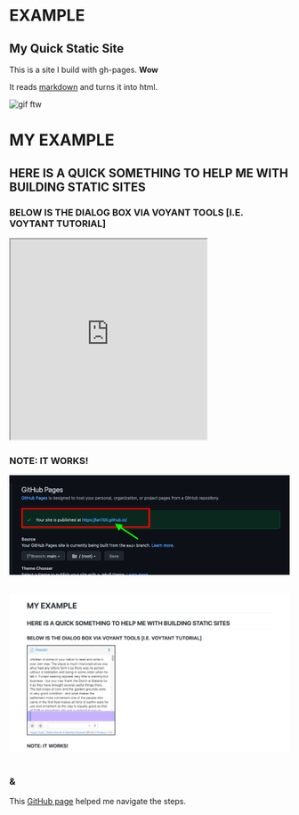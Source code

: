 # EXAMPLE 

## My Quick Static Site

This is a site I build with gh-pages. **Wow**

It reads [markdown](https://www.markdownguide.org/) and turns it into html.

![gif ftw](https://media.giphy.com/media/nXxOjZrbnbRxS/200w_d.gif)

# MY EXAMPLE 

## HERE IS A QUICK SOMETHING TO HELP ME WITH BUILDING STATIC SITES 

### BELOW IS THE DIALOG BOX VIA VOYANT TOOLS [I.E. VOYTANT TUTORIAL] 

<iframe style='width: 353px; height: 360px;' src='https://voyant-tools.org/tool/Reader/?start=5930&skipToDocId=a5d7fab8caddb1f82d9cf7527287a1cd&corpus=efc9177c6ed9da50f93d71dfe8e6d1ea'></iframe>

### **NOTE: IT WORKS!** 

![alt text](GitHub_Pages_done.png) 

![alt text](Done_Done.png) 


### **&**

This [GitHub page](https://docs.github.com/en/pages/getting-started-with-github-pages/creating-a-github-pages-site#creating-your-site) helped me navigate the steps. 
